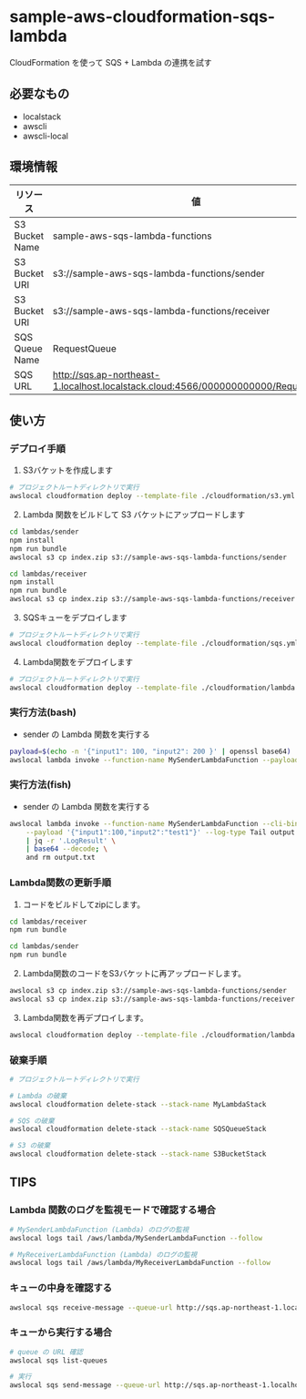 # sample-aws-cloudformation-sqs-lambda

CloudFormation を使って SQS + Lambda の連携を試す

## 必要なもの

- localstack
- awscli
- awscli-local

## 環境情報

|    リソース    |                                         値                                          |
| -------------- | ----------------------------------------------------------------------------------- |
| S3 Bucket Name | sample-aws-sqs-lambda-functions                                                     |
| S3 Bucket URI  | s3://sample-aws-sqs-lambda-functions/sender                                         |
| S3 Bucket URI  | s3://sample-aws-sqs-lambda-functions/receiver                                       |
| SQS Queue Name | RequestQueue                                                                        |
| SQS URL        | http://sqs.ap-northeast-1.localhost.localstack.cloud:4566/000000000000/RequestQueue |

## 使い方

### デプロイ手順

1. S3バケットを作成します

```bash
# プロジェクトルートディレクトリで実行
awslocal cloudformation deploy --template-file ./cloudformation/s3.yml --stack-name S3BucketStack --capabilities CAPABILITY_IAM
```

2. Lambda 関数をビルドして S3 バケットにアップロードします

```bash
cd lambdas/sender
npm install
npm run bundle
awslocal s3 cp index.zip s3://sample-aws-sqs-lambda-functions/sender

cd lambdas/receiver
npm install
npm run bundle
awslocal s3 cp index.zip s3://sample-aws-sqs-lambda-functions/receiver
```

3. SQSキューをデプロイします

```bash
# プロジェクトルートディレクトリで実行
awslocal cloudformation deploy --template-file ./cloudformation/sqs.yml --stack-name SQSQueueStack --capabilities CAPABILITY_IAM
```

4. Lambda関数をデプロイします

```bash
# プロジェクトルートディレクトリで実行
awslocal cloudformation deploy --template-file ./cloudformation/lambda.yml --stack-name MyLambdaStack --capabilities CAPABILITY_NAMED_IAM
```

### 実行方法(bash)

- sender の Lambda 関数を実行する

```bash
payload=$(echo -n '{"input1": 100, "input2": 200 }' | openssl base64)
awslocal lambda invoke --function-name MySenderLambdaFunction --payload "$payload" --log-type Tail output.txt | jq -r '.LogResult' | base64 --decode && rm output.txt
```

### 実行方法(fish)

- sender の Lambda 関数を実行する

```bash
awslocal lambda invoke --function-name MySenderLambdaFunction --cli-binary-format raw-in-base64-out \
    --payload '{"input1":100,"input2":"test1"}' --log-type Tail output.txt \
    | jq -r '.LogResult' \
    | base64 --decode; \
    and rm output.txt
```

### Lambda関数の更新手順

1. コードをビルドしてzipにします。

```bash
cd lambdas/receiver
npm run bundle

cd lambdas/sender
npm run bundle
```

2. Lambda関数のコードをS3バケットに再アップロードします。

```bash
awslocal s3 cp index.zip s3://sample-aws-sqs-lambda-functions/sender
awslocal s3 cp index.zip s3://sample-aws-sqs-lambda-functions/receiver
```

3. Lambda関数を再デプロイします。

```bash
awslocal cloudformation deploy --template-file ./cloudformation/lambda.yml --stack-name MyLambdaStack --capabilities CAPABILITY_NAMED_IAM
```

### 破棄手順

```bash
# プロジェクトルートディレクトリで実行

# Lambda の破棄
awslocal cloudformation delete-stack --stack-name MyLambdaStack

# SQS の破棄
awslocal cloudformation delete-stack --stack-name SQSQueueStack

# S3 の破棄
awslocal cloudformation delete-stack --stack-name S3BucketStack
```

## TIPS

### Lambda 関数のログを監視モードで確認する場合

```bash
# MySenderLambdaFunction (Lambda) のログの監視
awslocal logs tail /aws/lambda/MySenderLambdaFunction --follow

# MyReceiverLambdaFunction (Lambda) のログの監視
awslocal logs tail /aws/lambda/MyReceiverLambdaFunction --follow
```

### キューの中身を確認する

```bash
awslocal sqs receive-message --queue-url http://sqs.ap-northeast-1.localhost.localstack.cloud:4566/000000000000/RequestQueue
```

### キューから実行する場合

```bash
# queue の URL 確認
awslocal sqs list-queues

# 実行
awslocal sqs send-message --queue-url http://sqs.ap-northeast-1.localhost.localstack.cloud:4566/000000000000/RequestQueue --message-body '{"input1": 100, "input2": 201 }'
```
